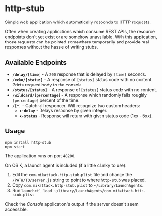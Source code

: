 # http-stub

Simple web application which automatically responds to HTTP requests.

Often when creating applications which consume REST APIs, the resource endpoints don't yet exist or are somehow unavailable.  With this application, those requests can be pointed somewhere temporarily and provide real responses without the hassle of writing stubs.


## Available Endpoints

- **`/delay/[time]`** - A `200` response that is delayed by `[time]` seconds.
- **`/echo/[status]`** - A response of `[status]` status code with no content.  Prints request body to the console.
- **`/status/[status]`** - A response of `[status]` status code with no content.
- **`/wildcard/[percentage]`** - A response which randomly fails roughly `[percentage]` percent of the time.
- **`/[*]`** - Catch-all responder.  Will recognize two custom headers:
    + **`x-delay`** - Delays response by given integer.
    + **`x-status`** - Response will return with given status code (1xx - 5xx).


## Usage

```
npm install http-stub
npm start
```

The application runs on port `48200`.

On OS X, a launch agent is included (if a little clunky to use):

1. Edit the `com.mikattack.http-stub.plist` file and change the `/PATH/TO/server.js` string to point to where `http-stub` was placed.
2. Copy `com.mikattack.http-stub.plist` to `~/Library/LaunchAgents`.
3. Run `launchctl load ~/Library/LaunchAgents/com.mikattack.http-stub.plist`

Check the *Console* application's output if the server doesn't seem accessible.
